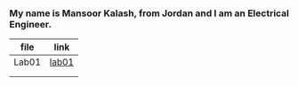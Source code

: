 
### My name is Mansoor Kalash, from Jordan and I am an Electrical Engineer.


|    file       | link              |
| ------------- |:-----------------:|
|    Lab01      |[lab01](https://mansoor-kalash.github.io/reading-notes/lab01)  |
|               |                   |
|               |                   |





